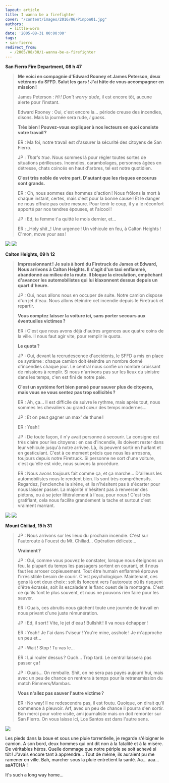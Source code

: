 ```yaml
---
layout: article
title: I wanna be a firefighter
cover: "/content/images/2016/06/Pinpon01.jpg"
authors:
  - little-worm
date: '2005-08-31 00:00:00'
tags:
- san-fierro
redirect_from:
  - /2005/08/30/i-wanna-be-a-firefighter
---
```


 **San Fierro Fire Department, 08 h 47**

> **Me voici en compagnie d'Edward Rooney et James Peterson, deux vétérans du SFFD. Salut les gars ! J'ai hâte de vous accompagner en mission !**
> 
> James Peterson : _Hi ! Don't worry dude_, il est encore tôt, aucune alerte pour l'instant.
> 
> Edward Rooney : Oui, c'est encore la… période creuse des incendies, disons. Mais la journée sera rude, _I guess_.
> 
> **Très bien ! Pouvez-vous expliquer à nos lecteurs en quoi consiste votre travail ?**
> 
> ER : Ma foi, notre travail est d'assurer la sécurité des citoyens de San Fierro.
> 
> JP : _That's true_. Nous sommes là pour régler toutes sortes de situations périlleuses. Incendies, carambolages, personnes âgées en détresse, chats coincés en haut d'arbres, tel est notre quotidien.
> 
> **C'est très noble de votre part. D'autant que les risques encourus sont grands.**
> 
> ER : Oh, nous sommes des hommes d'action ! Nous frôlons la mort à chaque instant, certes, mais c'est pour la bonne cause ! Et le danger ne nous effraie pas outre mesure. Pour tenir le coup, il y a le réconfort apporté par nos tendres épouses, et l'alcool !
> 
> JP : Ed, ta femme t'a quitté le mois dernier, et…
> 
> ER : \_Holy shit \_! Une urgence ! Un véhicule en feu, à Calton Heights ! C'mon, move your ass !

![](/content/images/2005/01/Pinpon02.jpg)
![](/content/images/2005/01/Pinpon03.jpg)

**Calton Heights, 09 h 12**

> **Impressionnant ! Je suis à bord du Firetruck de James et Edward, Nous arrivons à Calton Heights. Il s'agit d'un taxi enflammé, abandonné au milieu de la route. Il bloque la circulation, empêchant d'avancer les automobilistes qui lui klaxonnent dessus depuis un quart d'heure.**
> 
> JP : Oui, nous allons nous en occuper de suite. Notre camion dispose d'un jet d'eau. Nous allons éteindre cet incendie depuis le Firetruck et repartir.
> 
> **Vous comptez laisser la voiture ici, sans porter secours aux éventuelles victimes ?**
> 
> ER : C'est que nous avons déjà d'autres urgences aux quatre coins de la ville. Il nous faut agir vite, pour remplir le quota.
> 
> **Le quota ?**
> 
> JP : Oui, devant la recrudescence d'accidents, le SFFD a mis en place ce système : chaque camion doit éteindre un nombre donné d'incendies chaque jour. Le central nous confie un nombre croissant de missions à remplir. Si nous n'arrivons pas sur les lieux du sinistre dans les temps, c'en est fini de notre paie.
> 
> **C'est un système fort bien pensé pour sauver plus de citoyens, mais vous ne vous sentez pas trop sollicités ?**
> 
> ER : Ah, ça… Il est difficile de suivre le rythme, mais après tout, nous sommes les chevaliers au grand cœur des temps modernes…
> 
> JP : Et on peut gagner un max' de thune !
> 
> ER : Yeah !
> 
> JP : De toute façon, il n'y avait personne à secourir. La consigne est très claire pour les citoyens : en cas d'incendie, ils doivent rester dans leur véhicule jusqu'à notre arrivée. Là, ils peuvent sortir en hurlant et en gesticulant. C'est à ce moment précis que nous les arrosons, toujours depuis notre Firetruck. Si personne ne sort d'une voiture, c'est qu'elle est vide, nous suivons la procédure.
> 
> ER : Nous avons toujours fait comme ça, et ça marche… D'ailleurs les automobilistes nous le rendent bien. Ils sont très compréhensifs. Regardez, j'enclenche la sirène, et ils n'hésitent pas à s'écarter pour nous laisser passer. La majorité n'hésitent pas à renverser des piétons, ou à se jeter littéralement à l'eau, pour nous ! C'est très gratifiant, cela nous facilite grandement la tache et surtout c'est vraiment marrant.

![](/content/images/2005/01/Pinpon04.jpg)
![](/content/images/2005/01/Pinpon05.jpg)

**Mount Chiliad, 15 h 31**

> JP : Nous arrivons sur les lieux du prochain incendie. C'est sur l'autoroute à l'ouest du Mt. Chiliad… Opération délicate…
> 
> **Vraiment ?**
> 
> JP : Oui, comme vous pouvez le constater, lorsque nous éteignons un feu, la plupart du temps les passagers sortent en courant, et il nous faut les arroser copieusement. Tout être humain enflammé éprouve l'irrésistible besoin de courir. C'est psychologique. Maintenant, ces gens là ont deux choix : soit ils foncent vers l'autoroute où ils risquent d'être écrasés, soit ils escaladent le flanc ouest de la montagne. C'est ce qu'ils font le plus souvent, et nous ne pouvons rien faire pour les sauver.
> 
> ER : Ouais, ces abrutis nous gâchent toute une journée de travail en nous privant d'une juste rémunération.
> 
> JP : Ed, il sort ! Vite, le jet d'eau ! Bullshit ! Il va nous échapper !
> 
> ER : Yeah ! Je l'ai dans l'viseur ! You're mine, asshole ! Je m'approche un peu et…
> 
> JP : Wait ! Stop ! Tu vas le…
> 
> ER : Lui rouler dessus ? Ouch… Trop tard. Le central laissera pas passer ça !
> 
> JP : Ouais… On remballe. Shit, on ne sera pas payés aujourd'hui, mais avec un peu de chance on rentrera à temps pour la retransmission du match Rimmers/Mambas.
> 
> **Vous n'allez pas sauver l'autre victime ?**
> 
> ER : No way! Il ne redescendra pas, il est foutu. Quoique, on dirait qu'il commence à pleuvoir. Arf, avec un peu de chance il pourra s'en sortir. Bon merci pour votre visite, ami journaliste mais on doit remonter sur San Fierro. On vous laisse ici, Los Santos est dans l'autre sens.

![](/content/images/2005/01/Pinpon06.jpg)

Les pieds dans la boue et sous une pluie torrentielle, je regarde s'éloigner le camion. A son bord, deux hommes qui ont dit non à la fatalité et à la misère. De véritables héros. Quelle dommage que notre périple se soit achevé si tôt ! J'avais encore tant à apprendre… Tout de même, ils auraient pu me ramener en ville. Bah, marcher sous la pluie entretient la santé. Aa… aaa… aaATCHA !

It's such a long way home…
